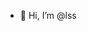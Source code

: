 - 👋 Hi, I’m @lss

<!---
llllllizili/llllllizili is a ✨ special ✨ repository because its `README.md` (this file) appears on your GitHub profile.
You can click the Preview link to take a look at your changes.
--->

